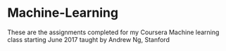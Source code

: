 # Machine-Learning
These are the assignments completed for my Coursera Machine learning class starting June 2017 taught by Andrew Ng, Stanford
